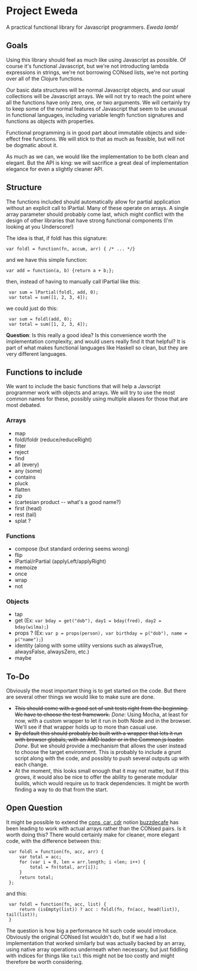 Project Eweda
=============

A practical functional library for Javascript programmers.  _Eweda lamb!_



Goals
-----

Using this library should feel as much like using Javascript as possible.  Of course it's functional Javascript, but
we're not introducting lambda expressions in strings, we're not borrowing CONsed lists, we're not porting over all of
the Clojure functions.

Our basic data structures will be normal Javascript objects, and our usual collections will be Javascript arrays.  We
will not try to reach the point where all the functions have only zero, one, or two arguments.  We will certainly try
to keep some of the normal features of Javascript that seem to be unusual in functional languages, including variable
length function signatures and functions as objects with properties.

Functional programming is in good part about immutable objects and side-effect free functions.  We will stick to that
as much as feasible, but will not be dogmatic about it.

As much as we can, we would like the implementation to be both clean and elegant.  But the API is king: we will
sacrifice a great deal of implementation elegance for even a slightly cleaner API.


Structure
---------

The functions included should automatically allow for partial application without an explicit call to lPartial.  Many of
these operate on arrays.  A single array parameter should probably come last, which might conflict with the design of
other libraries that have strong functional components (I'm looking at you Underscore!)

The idea is that, if foldl has this signature:

    var foldl = function(fn, accum, arr) { /* ... */}

and we have this simple function:

    var add = function(a, b) {return a + b;};

then, instead of having to manually call lPartial like this:

     var sum = lPartial(foldl, add, 0);
     var total = sum([1, 2, 3, 4]);

we could just do this:

     var sum = foldl(add, 0);
     var total = sum([1, 2, 3, 4]);

**Question**: Is this really a good idea?  Is this convenience worth the implementation complexity, and would users
really find it that helpful?  It is part of what makes functional languages like Haskell so clean, but they are very
different languages.


Functions to include
--------------------

We want to include the basic functions that will help a Javscript programmer work with objects and arrays.  We will try
to use the most common names for these, possibly using multiple aliases for those that are most debated.


### Arrays ###

  * map
  * foldl/foldr (reduce/reduceRight)
  * filter
  * reject
  * find
  * all (every)
  * any (some)
  * contains
  * pluck
  * flatten
  * zip
  * (cartesian product -- what's a good name?)
  * first (head)
  * rest (tail)
  * splat ?

### Functions ###

  * compose (but standard ordering seems wrong)
  * flip
  * lPartial/rPartial (applyLeft/applyRight)
  * memoize
  * once
  * wrap
  * not

### Objects ###

  * tap
  * get (Ex: `var bday = get("dob"), day1 = bday(fred), day2 = bday(wilma);`)
  * props ? (Ex: `var p = props(person), var birthday = p("dob"), name = p("name");`)
  * identity (along with some utility versions such as alwaysTrue, alwaysFalse, alwaysZero, etc.)
  * maybe



To-Do
-----

Obviously the most important thing is to get started on the code.  But there are several other things we would like to
make sure are done.

  * <del>This should come with a good set of unit tests right from the beginning.  We have to choose the test
    framework.</del> *Done*: Using Mocha, at least for now, with a custom wrapper to let it run in both Node and
    in the browser.  We'll see if that wrapper holds up to more than casual use.
  * <del>By default this should probably be built with a wrapper that lets it run with browser globals, with an AMD
    loader or in the Common.js loader.</del>  *Done*.  But we should provide a mechanism that allows the user
    instead to choose the target environment.  This is probably to include a grunt script along with the code, and
    possibly to push several outputs up with each change.
  * At the moment, this looks small enough that it may not matter, but if this grows, it would also be nice to offer
    the ability to generate modular builds, which would require us to track dependencies.  It might be worth finding
    a way to do that from the start.


Open Question
-------------

It might be possible to extend the [cons, car, cdr][cons] notion [buzzdecafe][mike] has been leading to work with actual
arrays rather than the CONsed pairs.  Is it worth doing this?  There would certainly make for cleaner, more elegant
code, with the difference between this:

     var foldl = function(fn, acc, arr) {
         var total = acc;
         for (var i = 0, len = arr.length; i <len; i++) {
             total = fn(total, arr[i]);
         }
         return total;
     };

and this:

     var foldl = function(fn, acc, list) {
         return (isEmpty(list)) ? acc : foldl(fn, fn(acc, head(list)), tail(list));
     }

The question is how big a performance hit such code would introduce.  Obviously the original CONsed list wouldn't do,
but if we had a list implementation that worked similarly but was actually backed by an array, using native array
operations underneath when necessary, but just fiddling with indices for things like `tail` this might not be too costly
and might therefore be worth considering.


  [cons]: https://gist.github.com/buzzdecafe/5272249
  [mike]: https://github.com/buzzdecafe